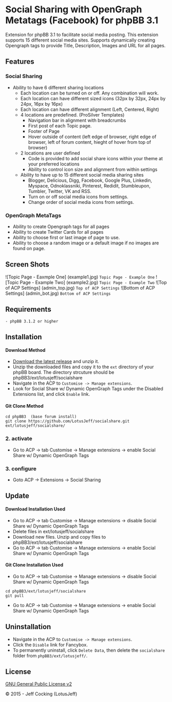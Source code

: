 # Social Sharing with OpenGraph Metatags (Facebook) for phpBB 3.1

Extension for phpBB 3.1 to facilitate social media posting. This extension supports 15 different social media sites. Supports dynamically creating Opengraph tags to provide Title, Description, Images and URL for all pages.

##	Features
###	Social Sharing
- Ability to have 6 different sharing locations
	- Each location can be turned on or off. Any combination will work.
	- Each location can have different sized icons (32px by 32px, 24px by 24px, 16px by 16px)
	- Each location can have different alignment (Left, Centered, Right)
	- 4 locations are predefined. (ProSilver Templates)
		- Navigation bar in alignment with breadcrumbs
		- First post of each Topic page.
		- Footer of Page
		- Hover outside of content (left edge of browser, right edge of browser, left of forum content, hieght of hover from top of browser)
	- 2 locations are user defined
		- Code is provided to add social share icons within your theme at your preferred locations
		- Ability to control icon size and alignment from within settings
	- Ability to have up to 15 different social media sharing sites
		- Blogger, Delicious, Digg, Facebook, Google Plus, Linkedin, Myspace, Odnoklassniki, Pinterest, Redidit, Stumbleupon, Tumbler, Twitter, VK and RSS.
		- Turn on or off social media icons from settings.
		- Change order of social media icons from settings.

###	OpenGraph MetaTags
- Ability to create Opengraph tags for all pages
- Ability to create Twitter Cards for all pages
- Ability to choose first or last image of page to use.
- Ability to choose a random image or a default image if no images are found on page.

## Screen Shots
![Topic Page - Eaxmple One] (example1.jpg) 
`Topic Page - Example One`
![Topic Page - Example Two] (example2.jpg) 
`Topic Page - Example Two`
![Top of ACP Settings] (admin_top.jpg) 
`Top of ACP Settings`
![Bottom of ACP Settings] (admin_bot.jpg) 
`Bottom of ACP Settings`

## Requirements
	- phpBB 3.1.2 or higher

## Installation

#### Download Method
- [Download the latest release](https://github.com/LotusJeff/socialshare) and unzip it.
- Unzip the downloaded files and copy it to the `ext` directory of your phpBB board. The directory strcuture should be phpBB3/ext/lotusjeff/socialshare
- Navigate in the ACP to `Customise -> Manage extensions`.
- Look for Social Share w/ Dynamic OpenGraph Tags under the Disabled Extensions list, and click `Enable` link.

#### Git Clone Method

```
cd phpBB3  (base forum install)
git clone https://github.com/LotusJeff/socialshare.git ext/lotusjeff/socialshare/
```

### 2. activate
- Go to ACP -> tab Customise -> Manage extensions -> enable Social Share w/ Dynamic OpenGraph Tags

### 3. configure

- Goto ACP -> Extensions -> Social Sharing

## Update

#### Download Installation Used

- Go to ACP -> tab Customise -> Manage extensions -> disable Social Share w/ Dynamic OpenGraph Tags
- Delete files in ext/lotusjeff/socialshare
- Download new files. Unzip and copy files to phpBB3/ext/lotusjeff/socialshare
- Go to ACP -> tab Customise -> Manage extensions -> enable Social Share w/ Dynamic OpenGraph Tags

#### Git Clone Installation Used

- Go to ACP -> tab Customise -> Manage extensions -> disable Social Share w/ Dynamic OpenGraph Tags

```
cd phpBB3/ext/lotusjeff/socialshare
git pull
```

- Go to ACP -> tab Customise -> Manage extensions -> enable Social Share w/ Dynamic OpenGraph Tags

## Uninstallation
- Navigate in the ACP to `Customise -> Manage extensions`.
- Click the `Disable` link for Fancybox.
- To permanently uninstall, click `Delete Data`, then delete the `socialshare` folder from `phpBB3/ext/lotusjeff/`.

## License
[GNU General Public License v2](http://opensource.org/licenses/GPL-2.0)

© 2015 - Jeff Cocking (LotusJeff)
